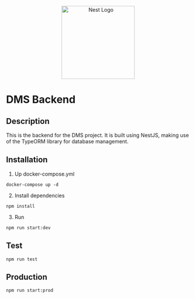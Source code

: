 <p align="center">
  <a href="http://nestjs.com/" target="blank"><img src="https://nestjs.com/img/logo-small.svg" width="200" alt="Nest Logo" /></a>
</p>

[circleci-image]: https://img.shields.io/circleci/build/github/nestjs/nest/master?token=abc123def456
[circleci-url]: https://circleci.com/gh/nestjs/nest

  # DMS Backend

## Description

This is the backend for the DMS project. It is built using NestJS, making use of the TypeORM library for database management.

## Installation

1. Up docker-compose.yml

```
docker-compose up -d
```

2. Install dependencies

```
npm install
```

3. Run

```
npm run start:dev
```

## Test

```
npm run test
```

## Production

```
npm run start:prod
```

